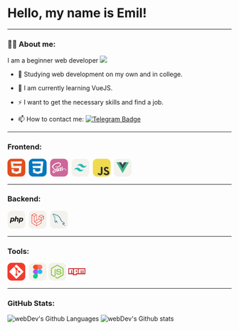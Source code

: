 
# Hello, my name is Emil!

---

### :man_technologist: About me:

I am a beginner web developer
<img src="https://media.giphy.com/media/WUlplcMpOCEmTGBtBW/giphy.gif" width="30px">

- :telescope: Studying web development on my own and in college.

- :seedling: I am currently learning VueJS.

- :zap: I want to get the necessary skills and find a job.

- :mailbox: How to contact me: [![Telegram Badge](https://img.shields.io/badge/-emilburganov-blue?style=flat&logo=Telegram&logoColor=white)](https://t.me/emil_burganov)

---

### Frontend:

<div>
  <img src="https://github.com/tandpfun/skill-icons/blob/main/icons/HTML.svg" title="html5" alt="html5" width="40" height="40"/>&nbsp
  <img src="https://github.com/tandpfun/skill-icons/blob/main/icons/CSS.svg" title="css" alt="css" width="40" height="40"/>&nbsp
  <img src="https://github.com/tandpfun/skill-icons/blob/main/icons/Sass.svg" title="sass" alt="sass" width="40" height="40"/>&nbsp
  <img src="https://github.com/tandpfun/skill-icons/blob/main/icons/TailwindCSS-Light.svg" title="tailwindcss" alt="tailwindcss" width="40" height="40"/>&nbsp
  <img src="https://github.com/tandpfun/skill-icons/blob/main/icons/JavaScript.svg" title="javascript" alt="javascript" width="40" height="40"/>&nbsp
  <img src="https://github.com/tandpfun/skill-icons/blob/main/icons/VueJS-Light.svg" title="vuejs" alt="vuejs" width="40" height="40"/>&nbsp
</div>

---

### Backend:

<div>
  <img src="https://github.com/tandpfun/skill-icons/blob/main/icons/PHP-Light.svg" title="php" alt="php" width="40" height="40"/>&nbsp
  <img src="https://github.com/tandpfun/skill-icons/blob/main/icons/Laravel-Light.svg" title="laravel" alt="laravel" width="40" height="40"/>&nbsp
  <img src="https://github.com/tandpfun/skill-icons/blob/main/icons/MySQL-Light.svg" title="mysql" alt="mysql" width="40" height="40"/>&nbsp
</div>

---

### Tools:

<div>
  <img src="https://github.com/tandpfun/skill-icons/blob/main/icons/Git.svg" title="git" alt="git" width="40" height="40"/>&nbsp
  <img src="https://github.com/tandpfun/skill-icons/blob/main/icons/Figma-Light.svg" title="figma" alt="figma" width="40" height="40"/> 
  <img src="https://github.com/tandpfun/skill-icons/blob/main/icons/NodeJS-Light.svg" title="nodejs" alt="nodejs" width="40" height="40"/>  
  <img src="https://github.com/devicons/devicon/blob/master/icons/npm/npm-original-wordmark.svg" title="npm" alt="npm" width="40" height="40"/>
</div>

---

### GitHub Stats:
<div>
  <img height="200px" alt="webDev's Github Languages" src="https://github-readme-stats-sigma-five.vercel.app/api/top-langs/?username=emilburganov&layout=compact&theme=vision-friendly-dark" />
  <img height="200px" src="http://github-readme-streak-stats.herokuapp.com?user=emilburganov&theme=dark&background=000000" alt="webDev's Github stats" />
</div>
